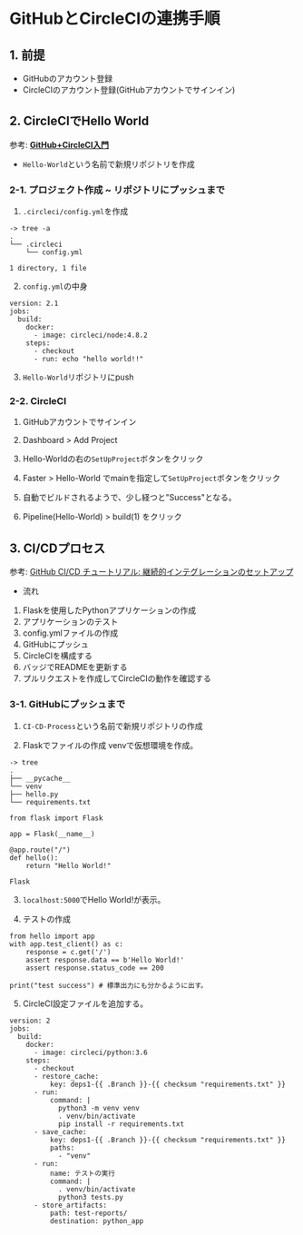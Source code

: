 # GitHubとCircleCIの連携手順

## 1. 前提

- GitHubのアカウント登録
- CircleCIのアカウント登録(GitHubアカウントでサインイン)

## 2. CircleCIでHello World

参考: ****[GitHub+CircleCI入門](https://qiita.com/tatane616/items/8624e61473a9957d9a81)****

- `Hello-World`という名前で新規リポジトリを作成

### 2-1. プロジェクト作成 ~ リポジトリにプッシュまで

1. `.circleci/config.yml`を作成

```shell:
-> tree -a
.
└── .circleci
    └── config.yml

1 directory, 1 file
```

2. `config.yml`の中身

```yml:
version: 2.1
jobs:
  build:
    docker:
      - image: circleci/node:4.8.2
    steps:
      - checkout
      - run: echo "hello world!!"
```

3. `Hello-World`リポジトリにpush

### 2-2. CircleCI

1. GitHubアカウントでサインイン

2. Dashboard > Add Project

3. Hello-Worldの右の`SetUpProject`ボタンをクリック

4. Faster > Hello-World でmainを指定して`SetUpProject`ボタンをクリック

5. 自動でビルドされるようで、少し経つと"Success"となる。

6. Pipeline(Hello-World) > build(1) をクリック

## 3. CI/CDプロセス

参考: [GitHub CI/CD チュートリアル: 継続的インテグレーションのセットアップ](https://circleci.com/ja/blog/setting-up-continuous-integration-with-github/)

- 流れ

1. Flaskを使用したPythonアプリケーションの作成
2. アプリケーションのテスト
3. config.ymlファイルの作成
4. GitHubにプッシュ
5. CircleCIを構成する
6. バッジでREADMEを更新する
7. プルリクエストを作成してCircleCIの動作を確認する

### 3-1. GitHubにプッシュまで

1. `CI-CD-Process`という名前で新規リポジトリの作成

2. Flaskでファイルの作成
venvで仮想環境を作成。

```shell:
-> tree
.
├── __pycache__
└── venv
├── hello.py
└── requirements.txt
```

```python: hello.py
from flask import Flask

app = Flask(__name__)

@app.route("/")
def hello():
    return "Hello World!"
```

```txt: requirements.txt
Flask
```

3. `localhost:5000`でHello World!が表示。

4. テストの作成

```python: tests.py
from hello import app
with app.test_client() as c:
    response = c.get('/')
    assert response.data == b'Hello World!'
    assert response.status_code == 200

print("test success") # 標準出力にも分かるように出す。
```

5. CircleCI設定ファイルを追加する。

```yml: .circleci/config.yml
version: 2
jobs:
  build:
    docker:
      - image: circleci/python:3.6
    steps:
      - checkout
      - restore_cache:
          key: deps1-{{ .Branch }}-{{ checksum "requirements.txt" }}
      - run:
          command: |
            python3 -m venv venv
            . venv/bin/activate
            pip install -r requirements.txt
      - save_cache:
          key: deps1-{{ .Branch }}-{{ checksum "requirements.txt" }}
          paths:
            - "venv"
      - run:
          name: テストの実行
          command: |
            . venv/bin/activate
            python3 tests.py
      - store_artifacts:
          path: test-reports/
          destination: python_app
```

